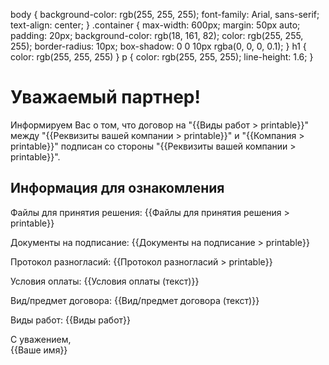  body {
    background-color: rgb(255, 255, 255);
    font-family: Arial, sans-serif;
    text-align: center;
    }
    .container {
        max-width: 600px;
        margin: 50px auto;
        padding: 20px;
        background-color: rgb(18, 161, 82);
        color: rgb(255, 255, 255);
        border-radius: 10px;
        box-shadow: 0 0 10px rgba(0, 0, 0, 0.1);
    }
    h1 {
        color: rgb(255, 255, 255)
    }
    p {
        color: rgb(255, 255, 255);
        line-height: 1.6;
    }
</style>
</head>
<body>
<div class="container">
    <h1>Уважаемый партнер!</h1>
    <p>Информируем Вас о том, что договор на "{{Виды работ > printable}}" между "{{Реквизиты вашей компании > printable}}" и "{{Компания > printable}}" подписан со стороны "{{Реквизиты вашей компании > printable}}".</p>
    <h2>Информация для ознакомления</h2>
    <p>Файлы для принятия решения: {{Файлы для принятия решения > printable}}</p>
    <p>Документы на подписание: {{Документы на подписание > printable}}</p>
    <p>Протокол разногласий: {{Протокол разногласий > printable}}</p>
    <p>Условия оплаты: {{Условия оплаты (текст)}}</p>
    <p>Вид/предмет договора: {{Вид/предмет договора (текст)}}</p>
    <p>Виды работ: {{Виды работ}}</p>
    <p>С уважением,<br>{{Ваше имя}}</p>
</div>
</body>
</html>
